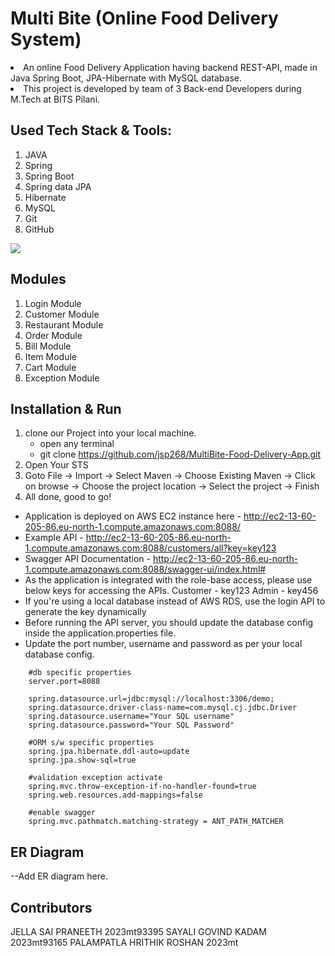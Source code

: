 # Multi Bite (Online Food Delivery System)

<li>An online Food Delivery Application having backend REST-API, made in Java Spring Boot, JPA-Hibernate with MySQL database.
<li> This project is developed by team of 3 Back-end Developers during M.Tech at BITS Pilani.
 
 
## Used Tech Stack & Tools:
1. JAVA
2. Spring
3. Spring Boot
4. Spring data JPA
5. Hibernate
6. MySQL
7. Git
8. GitHub

[![](https://skillicons.dev/icons?i=java,spring,hibernate,mysql,git,github)]()

## Modules
1. Login Module
2. Customer Module
3. Restaurant Module
4. Order Module
5. Bill Module
6. Item Module
7. Cart Module
8. Exception Module

## Installation & Run

1. clone our Project into your local machine.
      - open any terminal
      - git clone https://github.com/jsp268/MultiBite-Food-Delivery-App.git
2. Open Your STS
3. Goto File -> Import -> Select Maven -> Choose Existing Maven -> Click on browse -> Choose the project location -> Select the project -> Finish
4. All done, good to go!

* Application is deployed on AWS EC2 instance here - http://ec2-13-60-205-86.eu-north-1.compute.amazonaws.com:8088/
* Example API - http://ec2-13-60-205-86.eu-north-1.compute.amazonaws.com:8088/customers/all?key=key123
* Swagger API Documentation - http://ec2-13-60-205-86.eu-north-1.compute.amazonaws.com:8088/swagger-ui/index.html#
* As the application is integrated with the role-base access, please use below keys for accessing the APIs. 
Customer - key123
Admin - key456
* If you're using a local database instead of AWS RDS, use the login API to generate the key dynamically
* Before running the API server, you should update the database config inside the application.properties file. 
* Update the port number, username and password as per your local database config.

```
    #db specific properties
    server.port=8088
    
    spring.datasource.url=jdbc:mysql://localhost:3306/demo;
    spring.datasource.driver-class-name=com.mysql.cj.jdbc.Driver
    spring.datasource.username="Your SQL username"
    spring.datasource.password="Your SQL Password"
    
    #ORM s/w specific properties
    spring.jpa.hibernate.ddl-auto=update
    spring.jpa.show-sql=true
    
    #validation exception activate
    spring.mvc.throw-exception-if-no-handler-found=true
    spring.web.resources.add-mappings=false
    
    #enable swagger
    spring.mvc.pathmatch.matching-strategy = ANT_PATH_MATCHER

```

## ER Diagram
--Add ER diagram here.


## Contributors

JELLA SAI PRANEETH 2023mt93395
SAYALI GOVIND KADAM 2023mt93165
PALAMPATLA HRITHIK ROSHAN 2023mt
